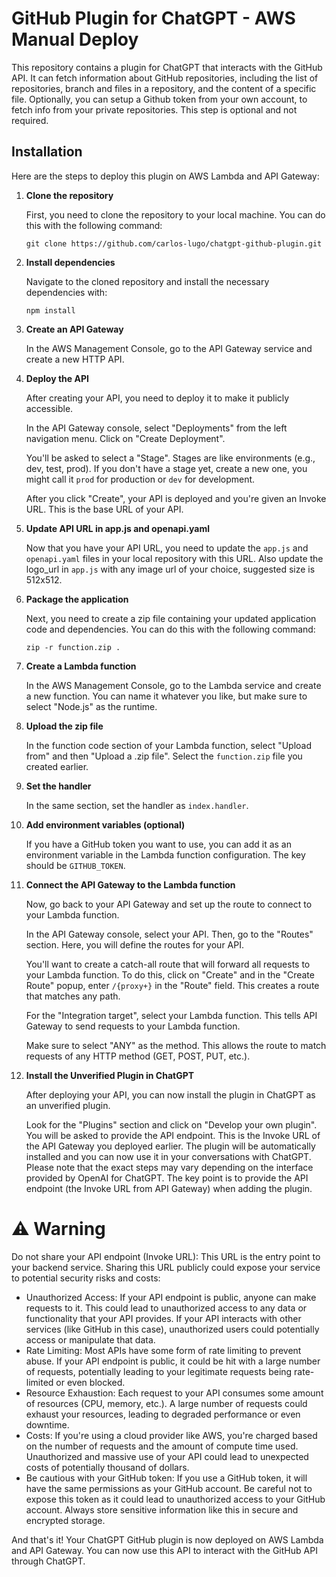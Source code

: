 # GitHub Plugin for ChatGPT - AWS Manual Deploy

This repository contains a plugin for ChatGPT that interacts with the GitHub API. It can fetch information about GitHub repositories, including the list of repositories, branch and files in a repository, and the content of a specific file.
Optionally, you can setup a Github token from your own account, to fetch info from your private repositories. This step is optional and not required.

## Installation

Here are the steps to deploy this plugin on AWS Lambda and API Gateway:

1. **Clone the repository**

   First, you need to clone the repository to your local machine. You can do this with the following command:

   ```
   git clone https://github.com/carlos-lugo/chatgpt-github-plugin.git
   ```

2. **Install dependencies**

   Navigate to the cloned repository and install the necessary dependencies with:

   ```
   npm install
   ```

3. **Create an API Gateway**

   In the AWS Management Console, go to the API Gateway service and create a new HTTP API. 

4. **Deploy the API**

   After creating your API, you need to deploy it to make it publicly accessible.

   In the API Gateway console, select "Deployments" from the left navigation menu. Click on "Create Deployment". 

   You'll be asked to select a "Stage". Stages are like environments (e.g., dev, test, prod). If you don't have a stage yet, create a new one, you might call it `prod` for production or `dev` for development.

   After you click "Create", your API is deployed and you're given an Invoke URL. This is the base URL of your API. 

5. **Update API URL in app.js and openapi.yaml**

   Now that you have your API URL, you need to update the `app.js` and `openapi.yaml` files in your local repository with this URL.
   Also update the logo_url in `app.js` with any image url of your choice, suggested size is 512x512.

6. **Package the application**

   Next, you need to create a zip file containing your updated application code and dependencies. You can do this with the following command:

   ```
   zip -r function.zip .
   ```

7. **Create a Lambda function**

   In the AWS Management Console, go to the Lambda service and create a new function. You can name it whatever you like, but make sure to select "Node.js" as the runtime.

8. **Upload the zip file**

   In the function code section of your Lambda function, select "Upload from" and then "Upload a .zip file". Select the `function.zip` file you created earlier.

9. **Set the handler**

    In the same section, set the handler as `index.handler`.

10. **Add environment variables (optional)**

    If you have a GitHub token you want to use, you can add it as an environment variable in the Lambda function configuration. The key should be `GITHUB_TOKEN`.

11. **Connect the API Gateway to the Lambda function**

    Now, go back to your API Gateway and set up the route to connect to your Lambda function.
    
    In the API Gateway console, select your API. Then, go to the "Routes" section. Here, you will define the routes for your API. 

    You'll want to create a catch-all route that will forward all requests to your Lambda function. To do this, click on "Create" and in the "Create Route" popup, enter `/{proxy+}` in the "Route" field. This creates a route that matches any path.

    For the "Integration target", select your Lambda function. This tells API Gateway to send requests to your Lambda function. 

    Make sure to select "ANY" as the method. This allows the route to match requests of any HTTP method (GET, POST, PUT, etc.).

12. **Install the Unverified Plugin in ChatGPT**
   
    After deploying your API, you can now install the plugin in ChatGPT as an unverified plugin.
   
    Look for the "Plugins" section and click on "Develop your own plugin".
    You will be asked to provide the API endpoint. This is the Invoke URL of the API Gateway you deployed earlier.
    The plugin will be automatically installed and you can now use it in your conversations with ChatGPT.
    Please note that the exact steps may vary depending on the interface provided by OpenAI for ChatGPT. The key point is to provide the API endpoint (the Invoke URL from API Gateway) when adding the plugin.

# **⚠️ Warning**

Do not share your API endpoint (Invoke URL): This URL is the entry point to your backend service. Sharing this URL publicly could expose your service to potential security risks and costs:

   - Unauthorized Access: If your API endpoint is public, anyone can make requests to it. This could lead to unauthorized access to any data or functionality that your API provides. If your API interacts with other services (like GitHub in this case), unauthorized users could potentially access or manipulate that data.
   - Rate Limiting: Most APIs have some form of rate limiting to prevent abuse. If your API endpoint is public, it could be hit with a large number of requests, potentially leading to your legitimate requests being rate-limited or even blocked.
   - Resource Exhaustion: Each request to your API consumes some amount of resources (CPU, memory, etc.). A large number of requests could exhaust your resources, leading to degraded performance or even downtime.
   - Costs: If you're using a cloud provider like AWS, you're charged based on the number of requests and the amount of compute time used. Unauthorized and massive use of your API could lead to unexpected costs of potentially thousand of dollars.
   - Be cautious with your GitHub token: If you use a GitHub token, it will have the same permissions as your GitHub account. Be careful not to expose this token as it could lead to unauthorized access to your GitHub account. Always store sensitive information like this in secure and encrypted storage.

And that's it! Your ChatGPT GitHub plugin is now deployed on AWS Lambda and API Gateway. You can now use this API to interact with the GitHub API through ChatGPT.
